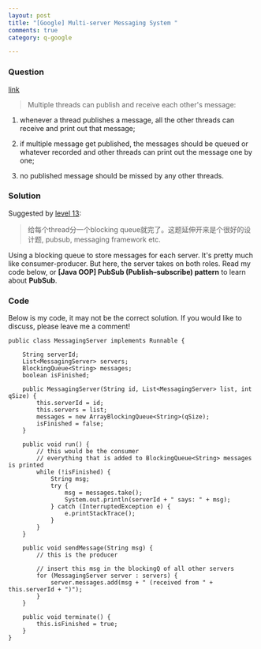 ```yaml
---
layout: post
title: "[Google] Multi-server Messaging System "
comments: true
category: q-google

---
```


### Question

[link](http://www.mitbbs.com/article_t/JobHunting/32547841.html)

> Multiple threads can publish and receive each other's message: 

1. whenever a thread publishes a message, all the other threads can receive and print out that message; 

1. if multiple message get published, the messages should be queued or whatever recorded and other threads can print out the message one by one; 

1. no published message should be missed by any other threads. 

### Solution

Suggested by [level 13](http://www.mitbbs.com/article_t/JobHunting/32547841.html):

> 给每个thread分一个blocking queue就完了。这题延伸开来是个很好的设计题, pubsub, messaging framework etc.

Using a blocking queue to store messages for each server. It's pretty much like consumer-producer. But here, the server takes on both roles. Read my code below, or __[Java OOP] PubSub (Publish–subscribe) pattern__ to learn about __PubSub__. 

### Code

Below is my code, it may not be the correct solution. If you would like to discuss, please leave me a comment! 

    public class MessagingServer implements Runnable {

        String serverId;
        List<MessagingServer> servers;
        BlockingQueue<String> messages;
        boolean isFinished;

        public MessagingServer(String id, List<MessagingServer> list, int qSize) {
            this.serverId = id;
            this.servers = list;
            messages = new ArrayBlockingQueue<String>(qSize);
            isFinished = false;
        }

        public void run() {
            // this would be the consumer
            // everything that is added to BlockingQueue<String> messages is printed
            while (!isFinished) {
                String msg;
                try {
                    msg = messages.take();
                    System.out.println(serverId + " says: " + msg);
                } catch (InterruptedException e) {
                    e.printStackTrace();
                }
            }
        }

        public void sendMessage(String msg) {
            // this is the producer

            // insert this msg in the blockingQ of all other servers
            for (MessagingServer server : servers) {
                server.messages.add(msg + " (received from " + this.serverId + ")");
            }
        }

        public void terminate() {
            this.isFinished = true;
        }
    }
